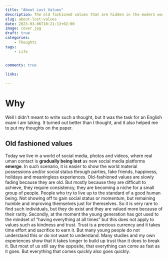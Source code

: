 ```yaml
---
title: "About Lost Values"
description: The old fashioned values that are hidden in the modern world
slug: about-lost-values
date: 2023-03-06T10:21:13+02:00
image: cover.jpg
draft: true
categories:
    - Thoughts
tags:
    - Life


comments: true

links:
    
---
```


# Why

Well I didn't meant to write such a thought, but it was the task for an English exam I am taking. It turned out better than I thought, and it also helped me to put 
my thoughts on the paper.


## Old fashioned values

Today we live in a world of social media, photos and videos, where real uman contact is **gradually being lost** as new social media platforms **emerge**. In such scenario, it is easier to show the world material possessions and/or social status through parties, fake friends, happiness, holidays and meaningless experiences.
Old-fashioned values are slowly fading because they are old. But mostly because they are difficult to achieve, they require consistency, they are becoming a niche for a small group of people. People who try to live up to the standard of a good human being. Not showing off to gain social status or momentum, but remaining humble and improving themselves just for themselves. So it is very rare to find such individuals, but they do exist and they are valued more because of their rarity.
Secondly, at the moment the young generation has got used to the mindset of “having everything at all times” but this does not apply to values such as kindness and trust. Trust is a precious currency and it takes time effort and sacrifice to earn it. But many young people do not understand this or do not want to understand. Many studies and my own experiences show that it takes longer to build up trust than it does to break it. But most of us still say the opposite, that everything can come as fast as it goes. But everything that comes quickly also goes quickly.
